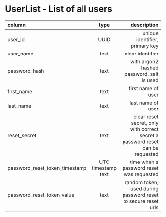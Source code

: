 # UserList - List of all users
| column | type | description |
| :--- | :---: | ---: |
| user_id | UUID | unique identifier, primary key |
| user_name | text | clear identifier |
| password_hash | text | with argon2 hashed password, salt is used |
| first_name | text | first name of user |
| last_name | text | last name of user |
| reset_secret | text | clear reset secret, only with correct secret a password reset can be requested |
| password_reset_token_timestamp | UTC timestamp text | time when a password reset was requested |
| password_reset_token_value | text | random token, used during password reset to secure reset urls |

# FinanceAccountTypes - List of finance account type a user has defined
| column | type | description |
| :--- | :---: | ---: |
| finance_acount_type_id | UUID | unique identifier, primary key |
| user_id | UUID | unique identifier, secondary key |
| title | text | name of the finance account type |
| description | text | additional information |

# FinanceAccountList - List of finance accounts of an user
| column | type | description |
| :--- | :---: | ---: |
| finance_account_id | UUID | unique identifier, primary key |
| user_id | UUID | unique identifier, secondary key |
| finance_account_type_id | UUID | unique identifier, secondary key |
| title | text | name of the finance account type |
| description | text | additional information |

# FinanceJournalDiary - list of all financial bookings of an user
| column | type | description |
| :--- | :---: | ---: |
| finance_journal_diary_id | UUID | unique identifier, primary key |
| user_id | UUID | unique identifier, secondary key |
| is_simple_entry | boolean | if true exavtly two finance accounts are involved, false more than two finance accounts are used, currently always true |
| debit_finance_account_id | UUID | unique identifier, secondary key, only used when is_simple_entry set to true  |
| credit_finance_account_id | UUID | unique identifier, secondary key, only used when is_simple_entry set to true |
| running number | int64 | running number (per user) of entry |
| booking_time | datetime | date and time when entry was created |
| amount | real/financial | value of entry |
| title | text | short desciption of entry |
| description | text | additional informaion |

# BookingEntries
| column | type | description |
| :--- | :---: | ---: |
| booking_entry_id | UUID | unique identifier, primary key |
| user_id | UUID | unique identifier, secondary key |
| finance_account_id | UUID | unique identifier, secondary key |
| finance_journal_diary_id | UUID | unique identifier, secondary key |
| booking_type | string | kind of booking entry, 3 possible values: credit, debit or saldo |
| booking_time | datetime | date and time when entry was created |
| amount | real/financial | value of entry |
| title | text | short desciption of entry |
| description | text | additional informaion |
